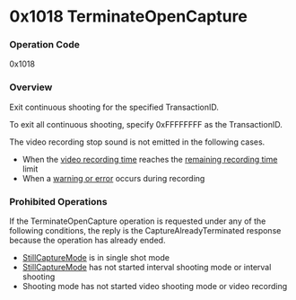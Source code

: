 # 0x1018 TerminateOpenCapture

### Operation Code

0x1018

### Overview

Exit continuous shooting for the specified TransactionID.

To exit all continuous shooting, specify 0xFFFFFFFF as the TransactionID.

The video recording stop sound is not emitted in the following cases.

- When the [video recording time](../property/recording_time.md) reaches the [remaining recording time](../property/remaining_recording_time.md) limit
- When a [warning or error](../property/error_info.md) occurs during recording

### Prohibited Operations

If the TerminateOpenCapture operation is requested under any of the following conditions, the reply is the CaptureAlreadyTerminated response because the operation has already ended.

- [StillCaptureMode](../property/still_capture_mode.md) is in single shot mode
- [StillCaptureMode](../property/still_capture_mode.md) has not started interval shooting mode or interval shooting
- Shooting mode has not started video shooting mode or video recording
